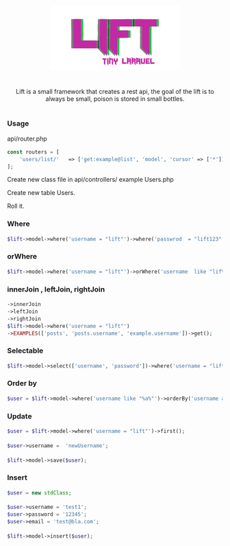 <p align="center"><img src='lift.png'></p>
<h1></h1>
<center>Lift is a small framework that creates a rest api,
the goal of the lift is to always be small, poison is stored in small bottles.</center>
<h1></h1>
<h3>Usage</h3>

api/router.php
```php
const routers = [
    'users/list/'   => ['get:example@list', 'model', 'cursor' => ['*']],
];
```

Create new class file in api/controllers/ example Users.php

Create new table Users.

Roll it.

<h3>Where</h3>

```php
$lift->model->where('username = "lift"')->where('passwrod  = "lift123"')->first();
```

<h3>orWhere</h3>

```php
$lift->model->where('username = "lift"')->orWhere('username  like "lif%"')->first();
```

<h3>innerJoin , leftJoin, rightJoin</h3>

```php
->innerJoin
->leftJoin
->rightJoin
$lift->model->where('username = "lift"')
->EXAMPLES(['posts', 'posts.username', 'example.username'])->get();
```

<h3>Selectable</h3>

```php
$lift->model->select(['username', 'password'])->where('username = "lift"')->rightJoin(['posts', 'posts.username', 'example.username'])->get();
```

<h3>Order by</h3>

```php
$user = $lift->model->where('username like "%a%"')->orderBy('username asc')->first();
```

<h3>Update</h3>

```php
$user = $lift->model->where('username = "lift"')->first();

$user->username =  'newUsername';

$lift->model->save($user);
```

<h3>Insert</h3>

```php
$user = new stdClass;

$user->username = 'test1';
$user->password = '12345';
$user->email = 'test@bla.com';

$lift->model->insert($user);
```